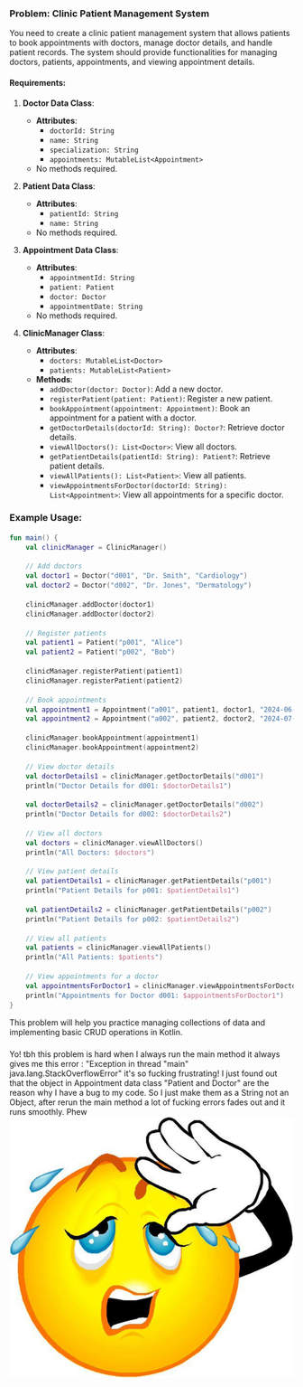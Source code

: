 ### Problem: Clinic Patient Management System

You need to create a clinic patient management system that allows patients to book appointments with doctors, manage doctor details, and handle patient records. The system should provide functionalities for managing doctors, patients, appointments, and viewing appointment details.

#### Requirements:

1. **Doctor Data Class**:
    - **Attributes**:
        - `doctorId: String`
        - `name: String`
        - `specialization: String`
        - `appointments: MutableList<Appointment>`
    - No methods required.

2. **Patient Data Class**:
    - **Attributes**:
        - `patientId: String`
        - `name: String`
    - No methods required.

3. **Appointment Data Class**:
    - **Attributes**:
        - `appointmentId: String`
        - `patient: Patient`
        - `doctor: Doctor`
        - `appointmentDate: String`
    - No methods required.

4. **ClinicManager Class**:
    - **Attributes**:
        - `doctors: MutableList<Doctor>`
        - `patients: MutableList<Patient>`
    - **Methods**:
        - `addDoctor(doctor: Doctor)`: Add a new doctor.
        - `registerPatient(patient: Patient)`: Register a new patient.
        - `bookAppointment(appointment: Appointment)`: Book an appointment for a patient with a doctor.
        - `getDoctorDetails(doctorId: String): Doctor?`: Retrieve doctor details.
        - `viewAllDoctors(): List<Doctor>`: View all doctors.
        - `getPatientDetails(patientId: String): Patient?`: Retrieve patient details.
        - `viewAllPatients(): List<Patient>`: View all patients.
        - `viewAppointmentsForDoctor(doctorId: String): List<Appointment>`: View all appointments for a specific doctor.

### Example Usage:
```kotlin
fun main() {
    val clinicManager = ClinicManager()

    // Add doctors
    val doctor1 = Doctor("d001", "Dr. Smith", "Cardiology")
    val doctor2 = Doctor("d002", "Dr. Jones", "Dermatology")

    clinicManager.addDoctor(doctor1)
    clinicManager.addDoctor(doctor2)

    // Register patients
    val patient1 = Patient("p001", "Alice")
    val patient2 = Patient("p002", "Bob")

    clinicManager.registerPatient(patient1)
    clinicManager.registerPatient(patient2)

    // Book appointments
    val appointment1 = Appointment("a001", patient1, doctor1, "2024-06-15")
    val appointment2 = Appointment("a002", patient2, doctor2, "2024-07-20")

    clinicManager.bookAppointment(appointment1)
    clinicManager.bookAppointment(appointment2)

    // View doctor details
    val doctorDetails1 = clinicManager.getDoctorDetails("d001")
    println("Doctor Details for d001: $doctorDetails1")

    val doctorDetails2 = clinicManager.getDoctorDetails("d002")
    println("Doctor Details for d002: $doctorDetails2")

    // View all doctors
    val doctors = clinicManager.viewAllDoctors()
    println("All Doctors: $doctors")

    // View patient details
    val patientDetails1 = clinicManager.getPatientDetails("p001")
    println("Patient Details for p001: $patientDetails1")

    val patientDetails2 = clinicManager.getPatientDetails("p002")
    println("Patient Details for p002: $patientDetails2")

    // View all patients
    val patients = clinicManager.viewAllPatients()
    println("All Patients: $patients")

    // View appointments for a doctor
    val appointmentsForDoctor1 = clinicManager.viewAppointmentsForDoctor("d001")
    println("Appointments for Doctor d001: $appointmentsForDoctor1")
}
```
This problem will help you practice managing collections of data and implementing basic CRUD operations in Kotlin.
###
Yo! tbh this problem is hard when I always run the main method it always gives me this error : "Exception in thread "main" java.lang.StackOverflowError" it's so fucking frustrating! I just found out that the object in Appointment data class "Patient and Doctor" are the reason why I have a bug to my code. So I just make them as a String not an Object, after rerun the main method a lot of fucking errors fades out and it runs smoothly. Phew
![img.png](img.png)
